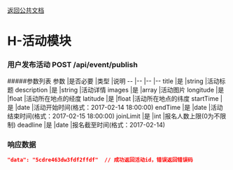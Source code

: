 [返回公共文档](/接口文档/1-公共文档.MD)

# H-活动模块


### 用户发布活动  POST   /api/event/publish

#####参数列表
参数			|是否必要		|类型			|说明
--				|--				|--				|--
title			|是				|string			|活动标题
description		|是				|string			|活动详情
images			|是				|array			|活动图片
longitude		|是				|float			|活动所在地点的经度
latitude		|是				|float			|活动所在地点的纬度
startTime		|是				|date			|活动开始时间(格式：2017-02-14 18:00:00)
endTime			|是				|date			|活动结束时间(格式：2017-02-15 18:00:00)
joinLimit		|是				|int			|报名人数上限(0为不限制)
deadline		|是				|date			|报名截至时间(格式：2017-02-14)


### 响应数据
```json
"data": "5cdre463dw3fdf2ffdf"  // 成功返回活动id，错误返回错误码
```

